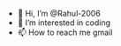 - 👋 Hi, I’m @Rahul-2006
- 👀 I’m interested in coding
- 📫 How to reach me gmail

<!---
Rahul-2006/Rahul-2006 is a ✨ special ✨ repository because its `README.md` (this file) appears on your GitHub profile.
You can click the Preview link to take a look at your changes.
--->
